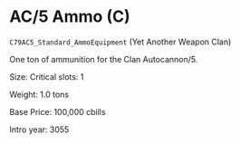 # AC/5 Ammo (C)

`C79AC5_Standard_AmmoEquipment` (Yet Another Weapon Clan)

One ton of ammunition for the Clan Autocannon/5.

Size: Critical slots: 1

Weight: 1.0 tons

Base Price: 100,000 cbills

Intro year: 3055

